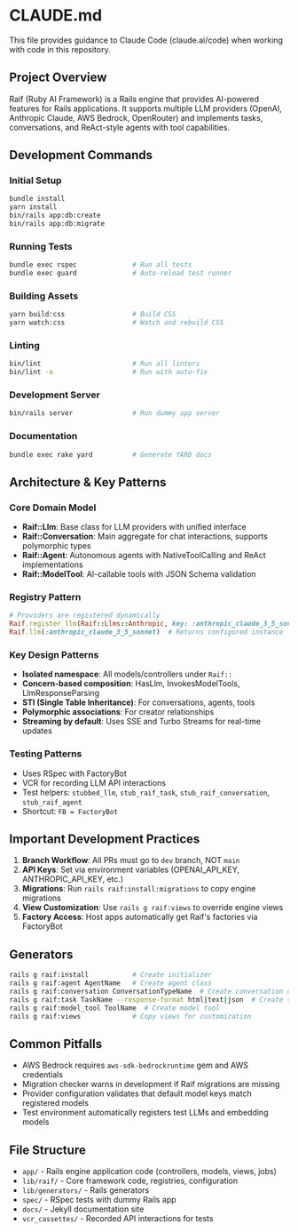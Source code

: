 # CLAUDE.md

This file provides guidance to Claude Code (claude.ai/code) when working with code in this repository.

## Project Overview

Raif (Ruby AI Framework) is a Rails engine that provides AI-powered features for Rails applications. It supports multiple LLM providers (OpenAI, Anthropic Claude, AWS Bedrock, OpenRouter) and implements tasks, conversations, and ReAct-style agents with tool capabilities.

## Development Commands

### Initial Setup
```bash
bundle install
yarn install
bin/rails app:db:create
bin/rails app:db:migrate
```

### Running Tests
```bash
bundle exec rspec              # Run all tests
bundle exec guard              # Auto-reload test runner
```

### Building Assets
```bash
yarn build:css                 # Build CSS
yarn watch:css                 # Watch and rebuild CSS
```

### Linting
```bash
bin/lint                       # Run all linters
bin/lint -a                    # Run with auto-fix
```

### Development Server
```bash
bin/rails server               # Run dummy app server
```

### Documentation
```bash
bundle exec rake yard          # Generate YARD docs
```

## Architecture & Key Patterns

### Core Domain Model
- **Raif::Llm**: Base class for LLM providers with unified interface
- **Raif::Conversation**: Main aggregate for chat interactions, supports polymorphic types
- **Raif::Agent**: Autonomous agents with NativeToolCalling and ReAct implementations
- **Raif::ModelTool**: AI-callable tools with JSON Schema validation

### Registry Pattern
```ruby
# Providers are registered dynamically
Raif.register_llm(Raif::Llms::Anthropic, key: :anthropic_claude_3_5_sonnet, ...)
Raif.llm(:anthropic_claude_3_5_sonnet)  # Returns configured instance
```

### Key Design Patterns
- **Isolated namespace**: All models/controllers under `Raif::`
- **Concern-based composition**: HasLlm, InvokesModelTools, LlmResponseParsing
- **STI (Single Table Inheritance)**: For conversations, agents, tools
- **Polymorphic associations**: For creator relationships
- **Streaming by default**: Uses SSE and Turbo Streams for real-time updates

### Testing Patterns
- Uses RSpec with FactoryBot
- VCR for recording LLM API interactions
- Test helpers: `stubbed_llm`, `stub_raif_task`, `stub_raif_conversation`, `stub_raif_agent`
- Shortcut: `FB = FactoryBot`

## Important Development Practices

1. **Branch Workflow**: All PRs must go to `dev` branch, NOT `main`
2. **API Keys**: Set via environment variables (OPENAI_API_KEY, ANTHROPIC_API_KEY, etc.)
3. **Migrations**: Run `rails raif:install:migrations` to copy engine migrations
4. **View Customization**: Use `rails g raif:views` to override engine views
5. **Factory Access**: Host apps automatically get Raif's factories via FactoryBot

## Generators

```bash
rails g raif:install           # Create initializer
rails g raif:agent AgentName   # Create agent class
rails g raif:conversation ConversationTypeName  # Create conversation class
rails g raif:task TaskName --response-format html|text|json  # Create task
rails g raif:model_tool ToolName  # Create model tool
rails g raif:views             # Copy views for customization
```

## Common Pitfalls

- AWS Bedrock requires `aws-sdk-bedrockruntime` gem and AWS credentials
- Migration checker warns in development if Raif migrations are missing
- Provider configuration validates that default model keys match registered models
- Test environment automatically registers test LLMs and embedding models

## File Structure

- `app/` - Rails engine application code (controllers, models, views, jobs)
- `lib/raif/` - Core framework code, registries, configuration
- `lib/generators/` - Rails generators
- `spec/` - RSpec tests with dummy Rails app
- `docs/` - Jekyll documentation site
- `vcr_cassettes/` - Recorded API interactions for tests